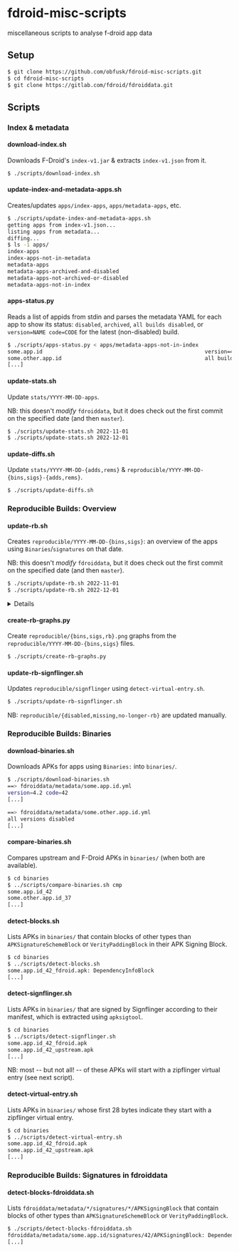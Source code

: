 # fdroid-misc-scripts

miscellaneous scripts to analyse f-droid app data

## Setup

```sh
$ git clone https://github.com/obfusk/fdroid-misc-scripts.git
$ cd fdroid-misc-scripts
$ git clone https://gitlab.com/fdroid/fdroiddata.git
```

## Scripts

### Index & metadata

#### download-index.sh

Downloads F-Droid's `index-v1.jar` & extracts `index-v1.json` from it.

```sh
$ ./scripts/download-index.sh
```

#### update-index-and-metadata-apps.sh

Creates/updates `apps/index-apps`, `apps/metadata-apps`, etc.

```sh
$ ./scripts/update-index-and-metadata-apps.sh
getting apps from index-v1.json...
listing apps from metadata...
diffing...
$ ls -1 apps/
index-apps
index-apps-not-in-metadata
metadata-apps
metadata-apps-archived-and-disabled
metadata-apps-not-archived-or-disabled
metadata-apps-not-in-index
```

#### apps-status.py

Reads a list of appids from stdin and parses the metadata YAML for each app to
show its status: `disabled`, `archived`, `all builds disabled`, or `version=NAME
code=CODE` for the latest (non-disabled) build.

```sh
$ ./scripts/apps-status.py < apps/metadata-apps-not-in-index
some.app.id                                                   version=4.2 code=42
some.other.app.id                                             all builds disabled
[...]
```

#### update-stats.sh

Update `stats/YYYY-MM-DD-apps`.

NB: this doesn't *modify* `fdroiddata`, but it does check out the first commit
on the specified date (and then `master`).

```sh
$ ./scripts/update-stats.sh 2022-11-01
$ ./scripts/update-stats.sh 2022-12-01
```

#### update-diffs.sh

Update `stats/YYYY-MM-DD-{adds,rems}` &
`reproducible/YYYY-MM-DD-{bins,sigs}-{adds,rems}`.

```sh
$ ./scripts/update-diffs.sh
```

### Reproducible Builds: Overview

#### update-rb.sh

Creates `reproducible/YYYY-MM-DD-{bins,sigs}`: an overview of the apps using
`Binaries`/`signatures` on that date.

NB: this doesn't *modify* `fdroiddata`, but it does check out the first commit
on the specified date (and then `master`).

```sh
$ ./scripts/update-rb.sh 2022-11-01
$ ./scripts/update-rb.sh 2022-12-01
```

<details>

```sh
$ cd reproducible
$ head 2022-12-01-bins
androdns.android.leetdreams.ch.androdns
ch.admin.bag.covidcertificate.verifier
ch.admin.bag.covidcertificate.wallet
com.dhaval.bookland
com.github.bmx666.appcachecleaner [signflinger]
com.markuspage.android.certtools [missing]
com.mishiranu.dashchan
com.rafapps.earthviewformuzei [signflinger]
com.zionhuang.music
de.corona.tracing
$ head 2022-12-01-sigs
de.schildbach.wallet
de.schildbach.wallet_test
dev.obfusk.jiten
dev.obfusk.jiten_webview
dev.obfusk.sokobang
org.schabi.newpipe [no longer RB]
org.torproject.torservices
```

</details>

#### create-rb-graphs.py

Create `reproducible/{bins,sigs,rb}.png` graphs from the
`reproducible/YYYY-MM-DD-{bins,sigs}` files.

```sh
$ ./scripts/create-rb-graphs.py
```

#### update-rb-signflinger.sh

Updates `reproducible/signflinger` using `detect-virtual-entry.sh`.

```sh
$ ./scripts/update-rb-signflinger.sh
```

NB: `reproducible/{disabled,missing,no-longer-rb}` are updated manually.

### Reproducible Builds: Binaries

#### download-binaries.sh

Downloads APKs for apps using `Binaries:` into `binaries/`.

```sh
$ ./scripts/download-binaries.sh
==> fdroiddata/metadata/some.app.id.yml
version=4.2 code=42
[...]

==> fdroiddata/metadata/some.other.app.id.yml
all versions disabled
[...]
```

#### compare-binaries.sh

Compares upstream and F-Droid APKs in `binaries/` (when both are available).

```sh
$ cd binaries
$ ../scripts/compare-binaries.sh cmp
some.app.id_42                                                          OK
some.other.app.id_37                                                    skipped
[...]
```

#### detect-blocks.sh

Lists APKs in `binaries/` that contain blocks of other types than
`APKSignatureSchemeBlock` or `VerityPaddingBlock` in their APK Signing Block.

```sh
$ cd binaries
$ ../scripts/detect-blocks.sh
some.app.id_42_fdroid.apk: DependencyInfoBlock
[...]
```

#### detect-signflinger.sh

Lists APKs in `binaries/` that are signed by Signflinger according to their
manifest, which is extracted using `apksigtool`.

```sh
$ cd binaries
$ ../scripts/detect-signflinger.sh
some.app.id_42_fdroid.apk
some.app.id_42_upstream.apk
[...]
```

NB: most -- but not all! -- of these APKs will start with a zipflinger virtual
entry (see next script).

#### detect-virtual-entry.sh

Lists APKs in `binaries/` whose first 28 bytes indicate they start with a
zipflinger virtual entry.

```sh
$ cd binaries
$ ../scripts/detect-virtual-entry.sh
some.app.id_42_fdroid.apk
some.app.id_42_upstream.apk
[...]
```

### Reproducible Builds: Signatures in fdroiddata

#### detect-blocks-fdroiddata.sh

Lists `fdroiddata/metadata/*/signatures/*/APKSigningBlock` that contain blocks
of other types than `APKSignatureSchemeBlock` or `VerityPaddingBlock`.

```sh
$ ./scripts/detect-blocks-fdroiddata.sh
fdroiddata/metadata/some.app.id/signatures/42/APKSigningBlock: DependencyInfoBlock
[...]
```
